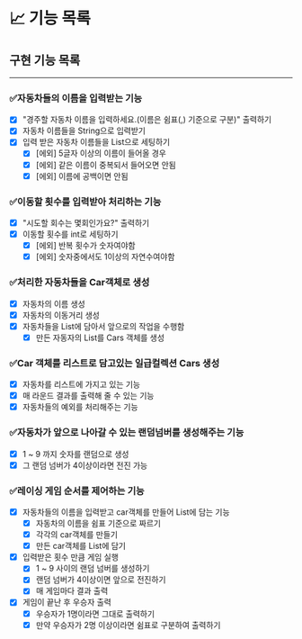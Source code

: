 # 📈 기능 목록

## 구현 기능 목록

---

### ✅자동차들의 이름을 입력받는 기능

+ [x] "경주할 자동차 이름을 입력하세요.(이름은 쉼표(,) 기준으로 구분)" 출력하기
+ [x] 자동차 이름들을 String으로 입력받기
+ [x] 입력 받은 자동차 이름들을 List<String>으로 세팅하기
    + [x] [에외] 5글자 이상의 이름이 들어올 경우
    + [x] [에외] 같은 이름이 중복되서 들어오면 안됨
    + [x] [에외] 이름에 공백이면 안됨

### ✅이동할 횟수를 입력받아 처리하는 기능

+ [x] "시도할 회수는 몇회인가요?" 출력하기
+ [x] 이동할 횟수를 int로 세팅하기
    + [x] [에외] 반복 횟수가 숫자여야함
    + [x] [에외] 숫자중에서도 1이상의 자연수여야함

### ✅처리한 자동차들을 Car객체로 생성

+ [x] 자동차의 이름 생성
+ [x] 자동차의 이동거리 생성
+ [x] 자동차들을 List에 담아서 앞으로의 작업을 수행함
    + [x] 만든 자동자의 List를 Cars 객체를 생성

### ✅Car 객체를 리스트로 담고있는 일급컬렉션 Cars 생성

+ [x] 자동차를 리스트에 가지고 있는 기능
+ [x] 매 라운드 결과를 출력해 줄 수 있는 기능
+ [x] 자동차들의 예외를 처리해주는 기능

### ✅자동차가 앞으로 나아갈 수 있는 랜덤넘버를 생성해주는 기능

+ [x] 1 ~ 9 까지 숫자를 랜덤으로 생성
+ [x] 그 랜덤 넘버가 4이상이라면 전진 가능

### ✅레이싱 게임 순서를 제어하는 기능

+ [x] 자동차들의 이름을 입력받고 car객체를 만들어 List에 담는 기능
    + [x] 자동차의 이름을 쉼표 기준으로 짜르기
    + [x] 각각의 car객체를 만들기
    + [x] 만든 car객체를 List에 담기
+ [x] 입력받은 횟수 만큼 게임 실행
    + [x] 1 ~ 9 사이의 랜덤 넘버를 생성하기
    + [x] 랜덤 넘버가 4이상이면 앞으로 전진하기
    + [x] 매 게임마다 결과 출력
+ [x] 게임이 끝난 후 우승자 출력
    + [x] 우승자가 1명이라면 그대로 출력하기
    + [x] 만약 우승자가 2명 이상이라면 쉼표로 구분하여 출력하기
